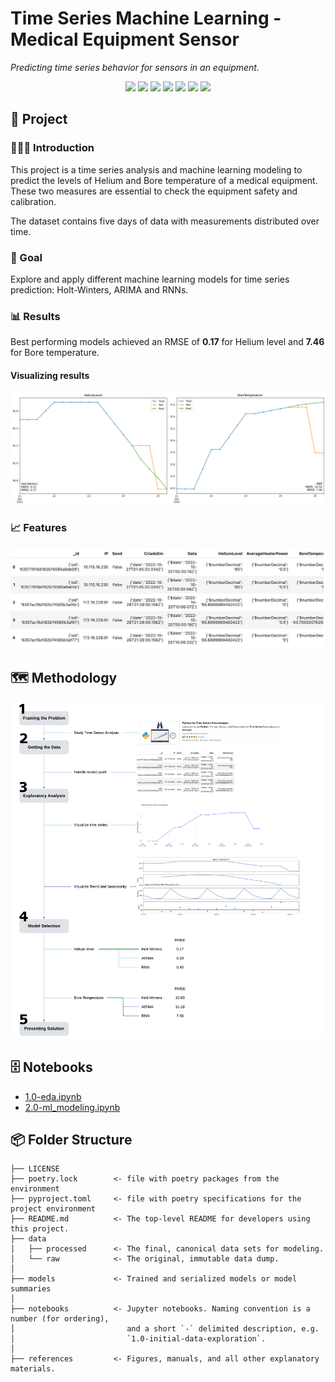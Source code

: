 # Time Series Machine Learning - Medical Equipment Sensor

*Predicting time series behavior for sensors in an equipment.*

<div align="center">
<img src="https://img.shields.io/badge/python-3670A0?style=for-the-badge&logo=python&logoColor=ffdd54">
<img src="https://img.shields.io/badge/matplotlib-%230078B5.svg?style=for-the-badge&logo=matplotlib&logoColor=white">
<img src="https://img.shields.io/badge/plotly-%23004DFF.svg?style=for-the-badge&logo=plotly&logoColor=white">
<img src="https://img.shields.io/badge/scikit--learn-%23F7931E.svg?style=for-the-badge&logo=scikit-learn&logoColor=white">
<img src="https://img.shields.io/badge/statsmodels-%23DC143C.svg?style=for-the-badge&logo=statsmodels&logoColor=white">
<img src="https://img.shields.io/badge/tensorflow-%23FF6F00.svg?style=for-the-badge&logo=tensorflow&logoColor=white">
<img src="https://img.shields.io/badge/keras-%23D00000.svg?style=for-the-badge&logo=keras&logoColor=white">
</div>

## 📖 Project

### 👨🏻‍🏫 Introduction

This project is a time series analysis and machine learning modeling to predict the levels of Helium and Bore temperature of a medical equipment. These two measures are essential to check the equipment safety and calibration.

The dataset contains five days of data with measurements distributed over time.

### 🎯 Goal

Explore and apply different machine learning models for time series prediction: Holt-Winters, ARIMA and RNNs.

### 📊 Results

Best performing models achieved an RMSE of **0.17** for Helium level and **7.46** for Bore temperature.

#### Visualizing results

![Results](references/results.png)

### 📈 Features

![Features](references/dataset.png)

## 🗺  Methodology

![Methodology](references/methodology.png)

## 🗄 Notebooks

- [1.0-eda.ipynb](notebooks/1.0-eda.ipynb)
- [2.0-ml_modeling.ipynb](notebooks/2.0-ml_modeling.ipynb)

## 📦 Folder Structure

    ├── LICENSE
    ├── poetry.lock        <- file with poetry packages from the environment
    ├── pyproject.toml     <- file with poetry specifications for the project environment
    ├── README.md          <- The top-level README for developers using this project.
    ├── data
    │   ├── processed      <- The final, canonical data sets for modeling.
    │   └── raw            <- The original, immutable data dump.
    │
    ├── models             <- Trained and serialized models or model summaries
    │
    ├── notebooks          <- Jupyter notebooks. Naming convention is a number (for ordering),
    │                         and a short `-` delimited description, e.g.
    │                         `1.0-initial-data-exploration`.
    │
    ├── references         <- Figures, manuals, and all other explanatory materials.
